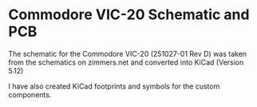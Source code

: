 # Commodore VIC-20 Schematic and PCB

The schematic for the Commodore VIC-20 (251027-01 Rev D) was taken from the schematics on zimmers.net and converted into KiCad (Version 5.12)


I have also created KiCad footprints and symbols for the custom components.

